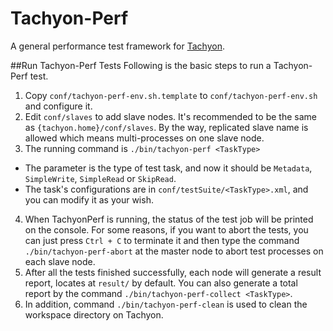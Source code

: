 Tachyon-Perf
============

A general performance test framework for [Tachyon](http://tachyon-project.org/).

##Run Tachyon-Perf Tests
Following is the basic steps to run a Tachyon-Perf test. 

1. Copy `conf/tachyon-perf-env.sh.template` to `conf/tachyon-perf-env.sh` and configure it.
2. Edit `conf/slaves` to add slave nodes. It's recommended to be the same as `{tachyon.home}/conf/slaves`. By the way, replicated slave name is allowed which means multi-processes on one slave node.
3. The running command is `./bin/tachyon-perf <TaskType>`
 * The parameter is the type of test task, and now it should be `Metadata`, `SimpleWrite`, `SimpleRead` or `SkipRead`.
 * The task's configurations are in `conf/testSuite/<TaskType>.xml`, and you can modify it as your wish.
4. When TachyonPerf is running, the status of the test job will be printed on the console. For some reasons, if you want to abort the tests, you can just press `Ctrl + C` to terminate it and then type the command `./bin/tachyon-perf-abort` at the master node to abort test processes on each slave node.
5. After all the tests finished successfully, each node will generate a result report, locates at `result/` by default. You can also generate a total report by the command `./bin/tachyon-perf-collect <TaskType>`.
6. In addition, command `./bin/tachyon-perf-clean` is used to clean the workspace directory on Tachyon.

